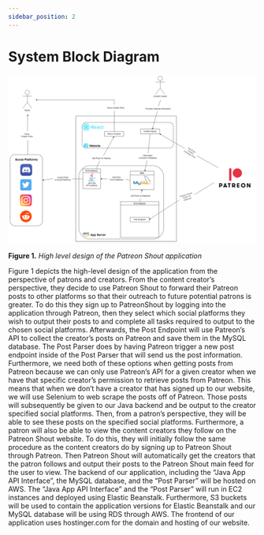 ```yaml
---
sidebar_position: 2
---
```

   
# System Block Diagram  

![PatreonShout_SystemBlockDiagram_drawio](https://raw.githubusercontent.com/Capstone-Projects-2022-Fall/project-patreon-shout/a25c278f9a87dc3139cb37b3baf9ea6e7385a601/documentation/static/img/PatreonShout_SystemBlockDiagram.png)
   
**Figure 1.** *High level design of the Patreon Shout application*  

Figure 1 depicts the high-level design of the application from the perspective of patrons and creators. From the content creator’s perspective, they decide to use Patreon Shout to forward their Patreon posts to other platforms so that their outreach to future potential patrons is greater. To do this they sign up to PatreonShout by logging into the application through Patreon, then they select which social platforms they wish to output their posts to and complete all tasks required to output to the chosen social platforms. Afterwards, the Post Endpoint will use Patreon’s API to collect the creator’s posts on Patreon and save them in the MySQL database. The Post Parser does by having Patreon trigger a new post endpoint inside of the Post Parser that will send us the post information. Furthermore, we need both of these options when getting posts from Patreon because we can only use Patreon’s API for a given creator when we have that specific creator’s permission to retrieve posts from Patreon. This means that when we don’t have a creator that has signed up to our website, we will use Selenium to web scrape the posts off of Patreon. Those posts will subsequently be given to our Java backend and be output to the creator specified social platforms. Then, from a patron’s perspective, they will be able to see these posts on the specified social platforms. Furthermore, a patron will also be able to view the content creators they follow on the Patreon Shout website. To do this, they will initially follow the same procedure as the content creators do by signing up to Patreon Shout through Patreon. Then Patreon Shout will automatically get the creators that the patron follows and output their posts to the Patreon Shout main feed for the user to view. The backend of our application, including the “Java App API Interface”, the MySQL database, and the “Post Parser” will be hosted on AWS. The “Java App API Interface” and the “Post Parser” will run in EC2 instances and deployed using Elastic Beanstalk. Furthermore, S3 buckets will be used to contain the application versions for Elastic Beanstalk and our MySQL database will be using RDS through AWS. The frontend of our application uses hostinger.com for the domain and hosting of our website.



